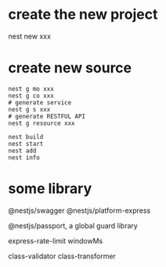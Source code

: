 # create the new project

nest new xxx

# create new source

```shell
nest g mo xxx
nest g co xxx
# generate service
nest g s xxx
# generate RESTFUL API
nest g resource xxx

nest build
nest start
nest add
nest info
```

# some library

@nestjs/swagger
@nestjs/platform-express

@nestjs/passport, a global guard library

express-rate-limit
windowMs

class-validator
class-transformer
